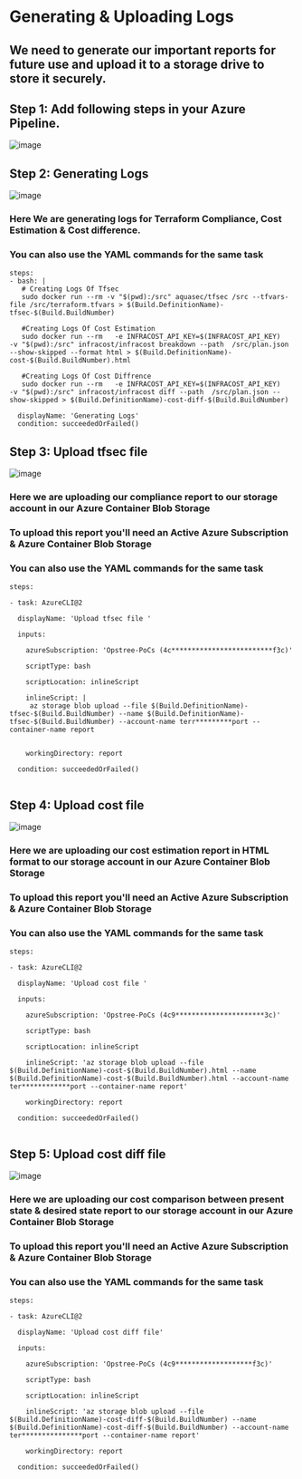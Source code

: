 # Generating & Uploading Logs
## We need to generate our important reports for future use and upload it to a storage drive to store it securely. 
## Step 1: Add following steps in your Azure Pipeline.
![image](https://user-images.githubusercontent.com/99440004/173716799-b0ae8ffc-0157-465f-9fba-7a07e429ce81.png)

### 

## Step 2: Generating Logs 
![image](https://user-images.githubusercontent.com/99440004/173719293-8966c052-44a8-4016-8539-4e8efd149ed8.png)
### Here We are generating logs for Terraform Compliance, Cost Estimation & Cost difference. 
### You can also use the YAML commands for the same task
```
steps:
- bash: |
   # Creating Logs Of Tfsec
   sudo docker run --rm -v "$(pwd):/src" aquasec/tfsec /src --tfvars-file /src/terraform.tfvars > $(Build.DefinitionName)-tfsec-$(Build.BuildNumber)
   
   #Creating Logs Of Cost Estimation
   sudo docker run --rm   -e INFRACOST_API_KEY=$(INFRACOST_API_KEY)   -v "$(pwd):/src" infracost/infracost breakdown --path  /src/plan.json --show-skipped --format html > $(Build.DefinitionName)-cost-$(Build.BuildNumber).html
   
   #Creating Logs Of Cost Diffrence
   sudo docker run --rm   -e INFRACOST_API_KEY=$(INFRACOST_API_KEY)   -v "$(pwd):/src" infracost/infracost diff --path  /src/plan.json --show-skipped > $(Build.DefinitionName)-cost-diff-$(Build.BuildNumber)
   
  displayName: 'Generating Logs'
  condition: succeededOrFailed()

``` 

## Step 3: Upload tfsec file
![image](https://user-images.githubusercontent.com/99440004/173720015-88a5f067-ca8a-4571-942e-f55416662c95.png)
### Here we are uploading our compliance report to our storage account in our Azure Container Blob Storage
### To upload this report you'll need an Active Azure Subscription & Azure Container Blob Storage
### You can also use the YAML commands for the same task
```
steps:

- task: AzureCLI@2

  displayName: 'Upload tfsec file '

  inputs:

    azureSubscription: 'Opstree-PoCs (4c*************************f3c)'

    scriptType: bash

    scriptLocation: inlineScript

    inlineScript: |
     az storage blob upload --file $(Build.DefinitionName)-tfsec-$(Build.BuildNumber) --name $(Build.DefinitionName)-tfsec-$(Build.BuildNumber) --account-name terr*********port --container-name report
     

    workingDirectory: report

  condition: succeededOrFailed()


``` 

## Step 4: Upload cost file
![image](https://user-images.githubusercontent.com/99440004/173720146-2ff88325-daaa-4e48-8fd1-f7848feb4d46.png)
### Here we are uploading our cost estimation report in HTML format to our storage account in our Azure Container Blob Storage
### To upload this report you'll need an Active Azure Subscription & Azure Container Blob Storage 
### You can also use the YAML commands for the same task
```
steps:

- task: AzureCLI@2

  displayName: 'Upload cost file '

  inputs:

    azureSubscription: 'Opstree-PoCs (4c9**********************3c)'

    scriptType: bash

    scriptLocation: inlineScript

    inlineScript: 'az storage blob upload --file $(Build.DefinitionName)-cost-$(Build.BuildNumber).html --name $(Build.DefinitionName)-cost-$(Build.BuildNumber).html --account-name ter************port --container-name report'

    workingDirectory: report

  condition: succeededOrFailed()


``` 

## Step 5: Upload cost diff file
![image](https://user-images.githubusercontent.com/99440004/173720311-13bcc1af-1ecb-41e1-a521-6a7873ba45f2.png)
### Here we are uploading our cost comparison between present state & desired state report to our storage account in our Azure Container Blob Storage
### To upload this report you'll need an Active Azure Subscription & Azure Container Blob Storage 
### You can also use the YAML commands for the same task
```
steps:

- task: AzureCLI@2

  displayName: 'Upload cost diff file'

  inputs:

    azureSubscription: 'Opstree-PoCs (4c9*******************f3c)'

    scriptType: bash

    scriptLocation: inlineScript

    inlineScript: 'az storage blob upload --file $(Build.DefinitionName)-cost-diff-$(Build.BuildNumber) --name $(Build.DefinitionName)-cost-diff-$(Build.BuildNumber) --account-name ter***************port --container-name report'

    workingDirectory: report

  condition: succeededOrFailed()


``` 
